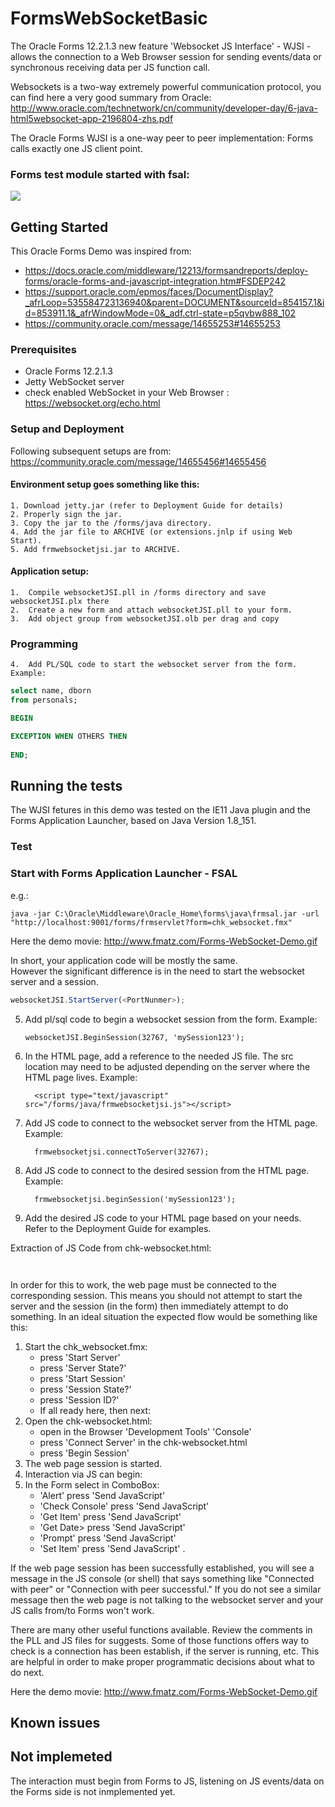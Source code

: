 # FormsWebSocketBasic

The Oracle Forms 12.2.1.3 new feature 'Websocket JS Interface' - WJSI - allows the connection to a Web Browser session for sending events/data or synchronous receiving data per JS function call.   

Websockets is a two-way extremely powerful communication protocol,
you can find here a very good summary from Oracle: http://www.oracle.com/technetwork/cn/community/developer-day/6-java-html5websocket-app-2196804-zhs.pdf

The Oracle Forms WJSI is a one-way peer to peer implementation: 
Forms calls exactly one JS client point.

### Forms test module started with fsal:

<img src="http://www.fmatz.com/WS-final-13-01-_2018_11-28-47.png"/>

## Getting Started

This Oracle Forms Demo was inspired from: 
- https://docs.oracle.com/middleware/12213/formsandreports/deploy-forms/oracle-forms-and-javascript-integration.htm#FSDEP242
- https://support.oracle.com/epmos/faces/DocumentDisplay?_afrLoop=535584723136940&parent=DOCUMENT&sourceId=854157.1&id=853911.1&_afrWindowMode=0&_adf.ctrl-state=p5qvbw888_102
- https://community.oracle.com/message/14655253#14655253 

### Prerequisites

- Oracle Forms 12.2.1.3
- Jetty WebSocket server 
- check enabled WebSocket in your Web Browser : https://websocket.org/echo.html 

### Setup and Deployment

Following subsequent setups are from: https://community.oracle.com/message/14655456#14655456

#### Environment setup goes something like this:

    1. Download jetty.jar (refer to Deployment Guide for details)
    2. Properly sign the jar.
    3. Copy the jar to the /forms/java directory.
    4. Add the jar file to ARCHIVE (or extensions.jnlp if using Web Start).
    5. Add frmwebsocketjsi.jar to ARCHIVE.

#### Application setup:

    1.  Compile websocketJSI.pll in /forms directory and save websocketJSI.plx there
    2.  Create a new form and attach websocketJSI.pll to your form.
    3.  Add object group from websocketJSI.olb per drag and copy


### Programming

    4.  Add PL/SQL code to start the websocket server from the form. Example:
    



```sql
select name, dborn
from personals;
```
```sql
BEGIN

EXCEPTION WHEN OTHERS THEN
  
END;
```

## Running the tests

The WJSI fetures in this demo was tested on the IE11 Java plugin and the Forms Application Launcher,
based on Java Version 1.8_151.

### Test
### Start with Forms Application Launcher - FSAL

e.g.: 
```batch
java -jar C:\Oracle\Middleware\Oracle_Home\forms\java\frmsal.jar -url "http://localhost:9001/forms/frmservlet?form=chk_websocket.fmx"
```
Here the demo movie: http://www.fmatz.com/Forms-WebSocket-Demo.gif

In short, your application code will be mostly the same.  
However the significant difference is in the need to start the websocket server and a session.

```js
websocketJSI.StartServer(<PortNunmer>);
```

5.  Add pl/sql code to begin a websocket session from the form.  Example:

        websocketJSI.BeginSession(32767, 'mySession123');

 

6.  In the HTML page, add a reference to the needed JS file.  The src location may need to be adjusted depending on the server where the HTML page lives. Example:

          <script type="text/javascript" src="/forms/java/frmwebsocketjsi.js"></script>

 

7.  Add JS code to connect to the websocket server from the HTML page.  Example:

          frmwebsocketjsi.connectToServer(32767);

 

8.  Add JS code to connect to the desired session from the HTML page.  Example:

          frmwebsocketjsi.beginSession('mySession123');

 

9.  Add the desired JS code to your HTML page based on your needs.  Refer to the Deployment Guide for examples.

Extraction of JS Code from chk-websocket.html:

```JS

```
```JS

```

In order for this to work, the web page must be connected to the corresponding session.  This means you should not attempt to start the server and the session (in the form) then immediately attempt to do something.   In an ideal situation the expected flow would be something like this:

1.  Start the chk_websocket.fmx:
    - press 'Start Server'
    - press 'Server State?'
    - press 'Start Session'
    - press 'Session State?'
    - press 'Session ID?'
    - If all ready here, then next: 
3.  Open the chk-websocket.html:
    - open in the Browser 'Development Tools' 'Console'
    - press 'Connect Server' in the chk-websocket.html
    - press 'Begin Session'
4.  The web page session is started.
5.  Interaction via JS can begin:
6.  In the Form select in ComboBox:
    - 'Alert' press 'Send JavaScript'
    - 'Check Console' press 'Send JavaScript'
    - 'Get Item' press 'Send JavaScript'
    - 'Get Date> press 'Send JavaScript'
    - 'Prompt' press 'Send JavaScript'
    - 'Set Item' press 'Send JavaScript' .

If the web page session has been successfully established, you will see a message in the JS console (or shell) that says something like "Connected with peer" or "Connection with peer successful."  If you do not see a similar message then the web page is not talking to the websocket server and your JS calls from/to Forms won't work.

There are many other useful functions available.  Review the comments in the PLL and JS files for suggests.  Some of those functions offers way to check is a connection has been establish, if the server is running, etc.  This are helpful in order to make proper programmatic decisions about what to do next.

Here the demo movie: http://www.fmatz.com/Forms-WebSocket-Demo.gif

## Known issues

## Not implemeted

The interaction must begin from Forms to JS, listening on JS events/data on the Forms side is not inmplemented yet.
